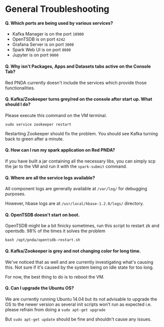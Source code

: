 # General Troubleshooting

#### Q. Which ports are being used by various services?

* Kafka Manager is on the port `10900` 
* OpenTSDB is on port `4242`
* Grafana Server is on port `3000`
* Spark Web UI is on port `8080`
* Jupyter is on port `9000`

#### Q. Why isn't Packages, Apps and Datasets tabs active on the Console Tab?

Red PNDA currently doesn't include the services which provide those functionalities.

#### Q. Kafka/Zookeeper turns grey/red on the console after start up. What should I do?

Please execute this command on the VM terminal. 

    sudo service zookeeper restart

Restarting Zookeeper should fix the problem. You should see Kafka turning back to green after a minute.

#### Q. How can I run my spark application on Red PNDA?

If you have built a jar containing all the necessary libs, you can simply scp the jar to the VM and run it with the `spark-submit` command.

#### Q. Where are all the service logs available?

All component logs are generally available at `/var/log/` for debugging purposes. 

However, hbase logs are at `/usr/local/hbase-1.2.0/logs/` directory.


#### Q. OpenTSDB doesn't start on boot.

OpenTSDB might be a bit finicky sometimes, run this script to restart zk and opentsdb. 98% of the times it solves the problem

    bash /opt/pnda/opentsdb-restart.sh
   
#### Q. Kafka/Zookeeper is grey and not changing color for long time.

We've noticed that as well and are currently investigating what's causing this. Not sure if it's caused by the system being on idle state for too long.

For now, the best thing to do is to reboot the VM.

#### Q. Can I upgrade the Ubuntu OS?

We are currently running Ubuntu 14.04 but its not advisable to upgrade the OS to the newer version as several init scripts won't run as expected i.e. please refrain from doing a `sudo apt-get upgrade`

But `sudo apt-get update` should be fine and shouldn't cause any issues.
